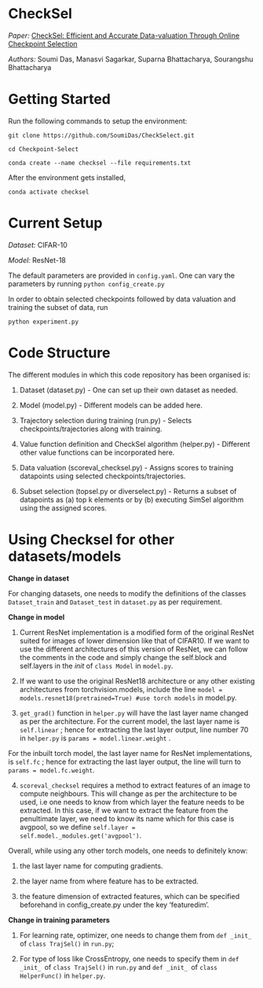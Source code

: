 # CheckSel

<i>Paper:</i> [CheckSel: Efficient and Accurate Data-valuation Through Online Checkpoint Selection](https://arxiv.org/abs/2203.06814)

<i>Authors:</i> Soumi Das, Manasvi Sagarkar, Suparna Bhattacharya, Sourangshu Bhattacharya

# Getting Started

Run the following commands to setup the environment:

```
git clone https://github.com/SoumiDas/CheckSelect.git

cd Checkpoint-Select

conda create --name checksel --file requirements.txt
```

After the environment gets installed,

```
conda activate checksel
```
# Current Setup

<i>Dataset:</i> CIFAR-10

<i>Model:</i> ResNet-18

The default parameters are provided in ```config.yaml```. One can vary the parameters by running ```python config_create.py```

In order to obtain selected checkpoints followed by data valuation and training the subset of data, run

```python experiment.py```

# Code Structure

The different modules in which this code repository has been organised is:

1. Dataset (dataset.py) - One can set up their own dataset as needed.

2. Model (model.py) - Different models can be added here.

3. Trajectory selection during training (run.py) - Selects checkpoints/trajectories along with training.

4. Value function definition and CheckSel algorithm (helper.py) - Different other value functions can be incorporated here.

5. Data valuation (scoreval_checksel.py) - Assigns scores to training datapoints using selected checkpoints/trajectories.

6. Subset selection (topsel.py or diverselect.py) - Returns a subset of datapoints as (a) top k elements or by (b) executing SimSel algorithm using the assigned scores. 


# Using Checksel for other datasets/models

<b> Change in dataset </b>

For changing datasets, one needs to modify the definitions of the classes ```Dataset_train``` and ```Dataset_test``` in ```dataset.py``` as per requirement.

<b> Change in model </b>

1. Current ResNet implementation is a modified form of the original ResNet suited for images of lower dimension like that of CIFAR10. If we want to use the different architectures of this version of ResNet, we can follow the comments in the code and simply change the self.block and self.layers in the _init_ of ```class Model``` in ```model.py```.

2. If we want to use the original ResNet18 architecture or any other existing architectures from torchvision.models, include the line 
```model = models.resnet18(pretrained=True) #use torch models``` in model.py.

3. ```get_grad()``` function in ```helper.py``` will have the last layer name changed as per the architecture. For the current model, the last layer name is ```self.linear``` ; hence for extracting the last layer output, line number 70 in ```helper.py``` is ```params = model.linear.weight``` .

For the inbuilt torch model, the last layer name for ResNet implementations, is ```self.fc``` ; hence for extracting the last layer output, the line will turn to ```params = model.fc.weight```.

4. ```scoreval_checksel``` requires a method to extract features of an image to compute neighbours. This will change as per the architecture to be used, i.e one needs to know from which layer the feature needs to be extracted. In this case, if we want to extract the feature from the penultimate layer, we need to know its name which for this case is avgpool, so we define ```self.layer = self.model._modules.get('avgpool')```.

Overall, while using any other torch models,  one needs to definitely know:

1. the last layer name for computing gradients.

2. the layer name from where feature has to be extracted.

3. the feature dimension of extracted features, which can be specified beforehand in config_create.py under the key ‘featuredim’.

<b> Change in training parameters </b>

1. For learning rate, optimizer, one needs to change them from ```def _init_ ```of ```class TrajSel()``` in ```run.py```; 

2. For type of loss like CrossEntropy, one needs to specify them in ```def _init_ ```of ```class TrajSel()``` in ```run.py``` and ```def _init_ ```of ```class HelperFunc()``` in ```helper.py```.

